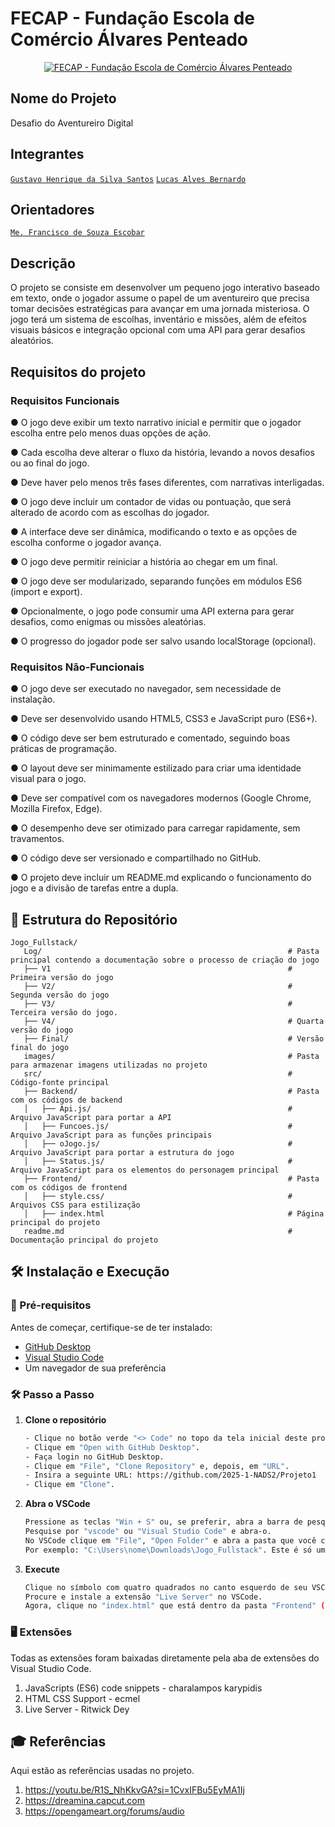 # FECAP - Fundação Escola de Comércio Álvares Penteado

<p align="center">
<a href= "https://www.fecap.br/"><img src="https://encrypted-tbn0.gstatic.com/images?q=tbn:ANd9GcRhZPrRa89Kma0ZZogxm0pi-tCn_TLKeHGVxywp-LXAFGR3B1DPouAJYHgKZGV0XTEf4AE&usqp=CAU" alt="FECAP - Fundação Escola de Comércio Álvares Penteado" border="0"></a>
</p>

## Nome do Projeto

<p><strong></strong>Desafio do Aventureiro Digital</p>

## Integrantes

<a href="https://www.linkedin.com/in/gustavo-henrique-da-silva-santos-453822326?utm_source=share&utm_campaign=share_via&utm_content=profile&utm_medium=android_app ">`Gustavo Henrique da Silva Santos`</a>
<a href="https://www.linkedin.com/in/lucas-alves-bernardo-093871252?utm_source=share&utm_campaign=share_via&utm_content=profile&utm_medium=android_app">`Lucas Alves Bernardo`</a>

## Orientadores

<a href="https://www.linkedin.com/in/francisco-escobar/">`Me. Francisco de Souza Escobar`</a>

## Descrição

<p>O projeto se consiste em desenvolver um pequeno jogo interativo baseado em texto, onde o jogador assume o papel de um aventureiro que precisa tomar decisões estratégicas para avançar em uma jornada misteriosa. O jogo terá um sistema de escolhas, inventário e missões, além de efeitos visuais básicos e integração opcional com uma API para gerar desafios aleatórios.</p>

## Requisitos do projeto

### Requisitos Funcionais
<p>● O jogo deve exibir um texto narrativo inicial e permitir que o jogador escolha entre pelo menos duas opções de ação.</p>
<p>● Cada escolha deve alterar o fluxo da história, levando a novos desafios ou ao final do jogo.</p>
<p>● Deve haver pelo menos três fases diferentes, com narrativas interligadas.</p>
<p>● O jogo deve incluir um contador de vidas ou pontuação, que será alterado de acordo com as escolhas do jogador.</p>
<p>● A interface deve ser dinâmica, modificando o texto e as opções de escolha conforme o jogador avança.</p>
<p>● O jogo deve permitir reiniciar a história ao chegar em um final.</p>
<p>● O jogo deve ser modularizado, separando funções em módulos ES6 (import e export).</p>
<p>● Opcionalmente, o jogo pode consumir uma API externa para gerar desafios, como enigmas ou missões aleatórias.</p>
<p>● O progresso do jogador pode ser salvo usando localStorage (opcional).</p>

### Requisitos Não-Funcionais
<p>● O jogo deve ser executado no navegador, sem necessidade de instalação.</p>
<p>● Deve ser desenvolvido usando HTML5, CSS3 e JavaScript puro (ES6+).</p>
<p>● O código deve ser bem estruturado e comentado, seguindo boas práticas de programação.</p>
<p>● O layout deve ser minimamente estilizado para criar uma identidade visual para o jogo.</p>
<p>● Deve ser compatível com os navegadores modernos (Google Chrome, Mozilla Firefox, Edge).</p>
<p>● O desempenho deve ser otimizado para carregar rapidamente, sem travamentos.</p>
<p>● O código deve ser versionado e compartilhado no GitHub.</p>
<p>● O projeto deve incluir um README.md explicando o funcionamento do jogo e a divisão de tarefas entre a dupla.</p>


## 📂 **Estrutura do Repositório**

```
Jogo_Fullstack/
   Log/                                                       # Pasta principal contendo a documentação sobre o processo de criação do jogo
   ├── V1                                                     # Primeira versão do jogo
   ├── V2/                                                    # Segunda versão do jogo
   ├── V3/                                                    # Terceira versão do jogo.
   ├── V4/                                                    # Quarta versão do jogo
   ├── Final/                                                 # Versão final do jogo
   images/                                                    # Pasta para armazenar imagens utilizadas no projeto
   src/                                                       # Código-fonte principal
   ├── Backend/                                               # Pasta com os códigos de backend
   │   ├── Api.js/                                            # Arquivo JavaScript para portar a API
   │   ├── Funcoes.js/                                        # Arquivo JavaScript para as funções principais
   │   ├── oJogo.js/                                          # Arquivo JavaScript para portar a estrutura do jogo
   │   ├── Status.js/                                         # Arquivo JavaScript para os elementos do personagem principal
   ├── Frontend/                                              # Pasta com os códigos de frontend
   │   ├── style.css/                                         # Arquivos CSS para estilização
   │   ├── index.html                                         # Página principal do projeto
   readme.md                                                  # Documentação principal do projeto
```

## 🛠 Instalação e Execução

### 🔧 Pré-requisitos
Antes de começar, certifique-se de ter instalado:
- [GitHub Desktop](https://desktop.github.com/download/)
- [Visual Studio Code](https://code.visualstudio.com/)
- Um navegador de sua preferência

### 🛠️ Passo a Passo

1. **Clone o repositório**
   ```sh
   - Clique no botão verde "<> Code" no topo da tela inicial deste projeto.
   - Clique em "Open with GitHub Desktop".
   - Faça login no GitHub Desktop.
   - Clique em "File", "Clone Repository" e, depois, em "URL".
   - Insira a seguinte URL: https://github.com/2025-1-NADS2/Projeto1
   - Clique em "Clone".
   ```
2. **Abra o VSCode**
   ```sh
   Pressione as teclas "Win + S" ou, se preferir, abra a barra de pesquisa windows manualmente.
   Pesquise por "vscode" ou "Visual Studio Code" e abra-o.
   No VSCode clique em "File", "Open Folder" e abra a pasta que você clonou no caminho que você escolheu.
   Por exemplo: "C:\Users\nome\Downloads\Jogo_Fullstack". Este é só um exemplo, você precisa encontrar onde você salvou.
   ```
3. **Execute**
   ```sh
   Clique no símbolo com quatro quadrados no canto esquerdo de seu VSCode para abrir a barra de pesquisa de extensões.
   Procure e instale a extensão "Live Server" no VSCode.
   Agora, clique no "index.html" que está dentro da pasta "Frontend" (em src) e, depois, clique em "Go Live".
   ```

### 🖥 Extensões
Todas as extensões foram baixadas diretamente pela aba de extensões do Visual Studio Code.
1. JavaScripts (ES6) code snippets - charalampos karypidis
2. HTML CSS Support - ecmel
3. Live Server - Ritwick Dey

## 🎓 Referências

Aqui estão as referências usadas no projeto.

1. https://youtu.be/R1S_NhKkvGA?si=1CvxIFBu5EyMA1Ij
2. https://dreamina.capcut.com
3. https://opengameart.org/forums/audio
